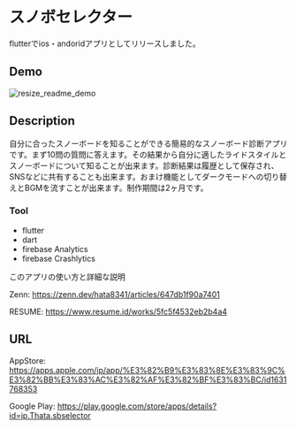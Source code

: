 # スノボセレクター
flutterでios・andoridアプリとしてリリースしました。
## Demo

![resize_readme_demo](https://user-images.githubusercontent.com/83937097/183280567-88dbbb26-e1d5-400a-b32e-7dedfc1c991e.gif)

## Description
自分に合ったスノーボードを知ることができる簡易的なスノーボード診断アプリです。まず10問の質問に答えます。その結果から自分に適したライドスタイルとスノーボードについて知ることが出来ます。診断結果は履歴として保存され、SNSなどに共有することも出来ます。おまけ機能としてダークモードへの切り替えとBGMを流すことが出来ます。制作期間は2ヶ月です。

### Tool
- flutter
- dart
- firebase Analytics
- firebase Crashlytics

このアプリの使い方と詳細な説明

Zenn: https://zenn.dev/hata8341/articles/647db1f90a7401

RESUME: https://www.resume.id/works/5fc5f4532eb2b4a4
## URL
AppStore: https://apps.apple.com/jp/app/%E3%82%B9%E3%83%8E%E3%83%9C%E3%82%BB%E3%83%AC%E3%82%AF%E3%82%BF%E3%83%BC/id1631768353

Google Play:
https://play.google.com/store/apps/details?id=jp.Thata.sbselector
